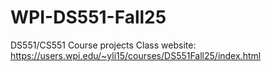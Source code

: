 # WPI-DS551-Fall25
DS551/CS551 Course projects
Class website:
https://users.wpi.edu/~yli15/courses/DS551Fall25/index.html

